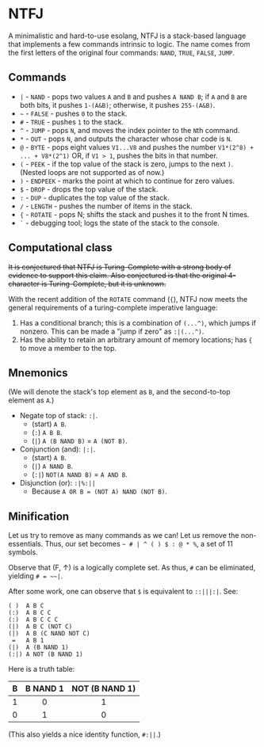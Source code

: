 # NTFJ
A minimalistic and hard-to-use esolang, NTFJ is a stack-based language that implements a few commands intrinsic to logic. The name comes from the first letters of the original four commands: `NAND`, `TRUE`, `FALSE`, `JUMP`.

## Commands

 * `|` - `NAND` - pops two values `A` and `B` and pushes `A NAND B`; if `A` and `B` are both bits, it pushes `1-(A&B)`; otherwise, it pushes `255-(A&B)`.
 * `~` - `FALSE` - pushes `0` to the stack.
 * `#` - `TRUE` - pushes `1` to the stack.
 * `^` - `JUMP` - pops `N`, and moves the index pointer to the `N`th command.
 * `*` - `OUT` - pops `N`, and outputs the character whose char code is `N`.
 * `@` - `BYTE` - pops eight values `V1...V8` and pushes the number `V1*(2^8) + ... + V8*(2^1)` OR, if `V1 > 1`, pushes the bits in that number.
 * `(` - `PEEK` - if the top value of the stack is zero, jumps to the next `)`. (Nested loops are not supported as of now.)
 * `)` - `ENDPEEK` - marks the point at which to continue for zero values.
 * `$` - `DROP` - drops the top value of the stack.
 * `:` - `DUP` - duplicates the top value of the stack.
 * `/` - `LENGTH` - pushes the number of items in the stack.
 * `{` - `ROTATE` - pops N; shifts the stack and pushes it to the front N times.
 * `` ` `` - debugging tool; logs the state of the stack to the console.

## Computational class
<s>It is conjectured that NTFJ is Turing-Complete with a strong body of evidence to support this claim. Also conjectured is that the original 4-character is Turing-Complete, but it is unknown.</s>

With the recent addition of the `ROTATE` command (`{`), NTFJ now meets the general requirements of a turing-complete imperative language:

  1. Has a conditional branch; this is a combination of `(...^)`, which jumps if nonzero. This can be made a "jump if zero" as `:|(...^)`.
  2. Has the ability to retain an arbitrary amount of memory locations; has `{` to move a member to the top.



## Mnemonics
(We will denote the stack's top element as `B`, and the second-to-top element as `A`.)

 * Negate top of stack: `:|`.
   * (start) `A B`.
   * (`:`) `A B B`.
   * (`|`) `A (B NAND B)` = `A (NOT B)`.
 * Conjunction (and): `|:|`.
   * (start) `A B`.
   * (`|`) `A NAND B`.
   * (`:|`) `NOT(A NAND B)` = `A AND B`.
 * Disjunction (or): `:|%:||`
   * Because `A OR B = (NOT A) NAND (NOT B)`.

## Minification

Let us try to remove as many commands as we can! Let us remove the non-essentials. Thus, our set becomes `~ # | ^ ( ) $ : @ * %`, a set of 11 symbols.

Observe that (F, &uarr;) is a logically complete set. As thus, `#` can be eliminated, yielding `# = ~~|`.

After some work, one can observe that `$` is equivalent to `::|||:|`. See:

    ( )  A B C
    (:)  A B C C
    (:)  A B C C C
    (|)  A B C (NOT C)
    (|)  A B (C NAND NOT C)
     =   A B 1
    (|)  A (B NAND 1)
    (:|) A NOT (B NAND 1)

Here is a truth table:

| B | B NAND 1 | NOT (B NAND 1) |
|:-:|:--------:|:--------------:|
| 1 |     0    |        1       |
| 0 |     1    |        0       |

(This also yields a nice identity function, `#:||`.)

